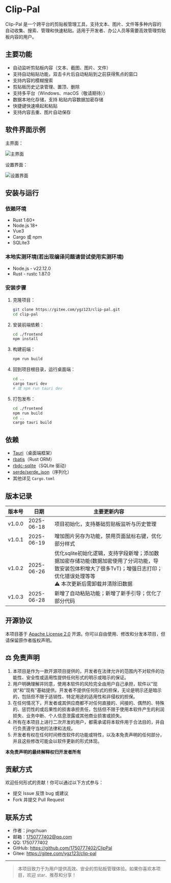 # Clip-Pal

Clip-Pal 是一个跨平台的剪贴板管理工具，支持文本、图片、文件等多种内容的自动收集、搜索、管理和快速粘贴。适用于开发者、办公人员等需要高效管理剪贴板内容的用户。

## 主要功能
- 自动监听剪贴板内容（文本、截图、图片、文件）
- 支持自动粘贴功能，双击卡片后自动粘贴到之前获得焦点的窗口
- 支持内容的模糊搜索
- 剪贴板历史记录管理、置顶、删除
- 支持多平台（Windows、macOS（敬请期待））
- 数据本地化存储，支持 粘贴内容数据加密存储
- 快捷键快速唤起和粘贴
- 支持内容去重、图片自动保存

## 软件界面示例

主界面：

![主界面](assets/2.png)

设置界面：

![设置界面](assets/1.png)

## 安装与运行

### 依赖环境
- Rust 1.60+
- Node.js 18+
- Vue3
- Cargo 或 npm
- SQLite3

### 本地实测环境(若出现编译问题请尝试使用实测环境)
- Node.js  -   v22.12.0
- Rust     -   rustc 1.87.0

### 安装步骤

1. 克隆项目：
   ```bash
   git clone https://gitee.com/ygz123/clip-pal.git
   cd clip-pal
   ```
2. 安装前端依赖：
   ```bash
   cd ./frontend
   npm install
   ```
3. 构建前端：
   ```bash
   npm run build
   ```
4. 回到项目根目录，运行桌面端：
   ```bash
   cd ..
   cargo tauri dev
   # 或 npm run tauri dev
   ```
5. 打包发布：
   ```bash
   cd ./frontend
   npm run build
   cd ..
   cargo tauri build
   ```


## 依赖
- [Tauri](https://tauri.app/)（桌面端框架）
- [rbatis](https://github.com/rbatis/rbatis)（Rust ORM）
- [rbdc-sqlite](https://github.com/rbatis/rbdc-sqlite)（SQLite 驱动）
- [serde/serde_json](https://serde.rs/)（序列化）
- 其他详见 `Cargo.toml`

## 版本记录

| 版本号   | 日期         | 主要更新内容                                   |
|----------|--------------|-----------------------------------------------|
| v1.0.0   | 2025-06-18   | 项目初始化，支持基础剪贴板监听与历史管理       |
| v1.0.1   | 2025-06-19   | 增加图片另存为功能，禁用页面鼠标右键，优化部分样式            |
| v1.0.2   | 2025-06-26   | 优化sqlite初始化逻辑，支持字段新增；添加数据加密存储功能(数据加密使用了分词功能，导致安装包体积增大了很多TvT)；增强日志打印；优化错误处理等等<br/>⚠️ 本次更新后需卸载并清除旧数据 |
| v1.0.3   | 2025-06-28   | 新增了自动粘贴功能；新增了新手引导；优化了部分代码 |


## 开源协议

本项目基于 [Apache License 2.0](LICENSE) 开源。你可以自由使用、修改和分发本项目，但请保留原作者版权声明。

## ⚖️ 免责声明

1. 本项目是作为一款开源项目提供的，开发者在法律允许的范围内不对软件的功能性、安全性或适用性提供任何形式的明示或暗示的保证。
2. 用户明确理解并同意，使用本软件的风险完全由用户自己承担，软件以"现状"和"现有"基础提供。开发者不提供任何形式的担保，无论是明示还是暗示的，包括但不限于适销性、特定用途的适用性和非侵权的担保。
3. 在任何情况下，开发者或其供应商都不对任何直接的、间接的、偶然的、特殊的、惩罚性的或后果性的损害承担责任，包括但不限于使用本软件产生的利润损失、业务中断、个人信息泄露或其他商业损害或损失。
4. 所有在本项目上进行二次开发的用户，都需承诺将本软件用于合法目的，并自行负责遵守当地的法律和法规。
5. 开发者有权在任何时间修改软件的功能或特性，以及本免责声明的任何部分，并且这些修改可能会以软件更新的形式体现。

**本免责声明的最终解释权归开发者所有**

## 贡献方式

欢迎任何形式的贡献！你可以通过以下方式参与：
- 提交 Issue 反馈 bug 或建议
- Fork 并提交 Pull Request

## 联系方式

- 作者：jingchuan
- 邮箱：1750777402@qq.com
- QQ: 1750777402
- GitHub: https://github.com/1750777402/ClipPal
- Gitee: https://gitee.com/ygz123/clip-pal

---

> 本项目致力于为用户提供高效、安全的剪贴板管理体验。如果你喜欢本项目，欢迎 star、推荐和分享！ 